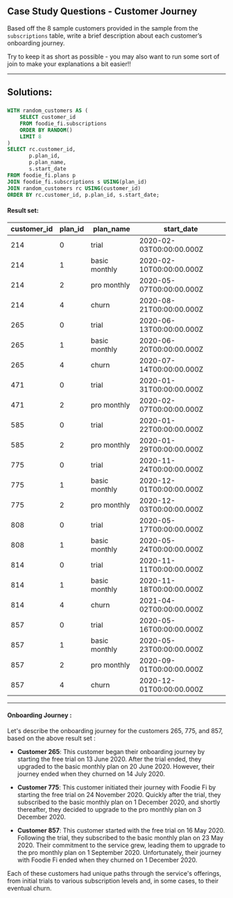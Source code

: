 ## Case Study Questions - Customer Journey

Based off the 8 sample customers provided in the sample from the `subscriptions` table, write a brief description about each customer’s onboarding journey.

Try to keep it as short as possible - you may also want to run some sort of join to make your explanations a bit easier!!
<br>

---

## Solutions:


###

```sql
WITH random_customers AS (
    SELECT customer_id
    FROM foodie_fi.subscriptions
    ORDER BY RANDOM()
    LIMIT 8
)
SELECT rc.customer_id,
       p.plan_id,
       p.plan_name,
       s.start_date
FROM foodie_fi.plans p 
JOIN foodie_fi.subscriptions s USING(plan_id)
JOIN random_customers rc USING(customer_id)
ORDER BY rc.customer_id, p.plan_id, s.start_date;
```

#### Result set:

| customer_id | plan_id | plan_name     | start_date               |
| ----------- | ------- | ------------- | ------------------------ |
| 214         | 0       | trial         | 2020-02-03T00:00:00.000Z |
| 214         | 1       | basic monthly | 2020-02-10T00:00:00.000Z |
| 214         | 2       | pro monthly   | 2020-05-07T00:00:00.000Z |
| 214         | 4       | churn         | 2020-08-21T00:00:00.000Z |
| 265         | 0       | trial         | 2020-06-13T00:00:00.000Z |
| 265         | 1       | basic monthly | 2020-06-20T00:00:00.000Z |
| 265         | 4       | churn         | 2020-07-14T00:00:00.000Z |
| 471         | 0       | trial         | 2020-01-31T00:00:00.000Z |
| 471         | 2       | pro monthly   | 2020-02-07T00:00:00.000Z |
| 585         | 0       | trial         | 2020-01-22T00:00:00.000Z |
| 585         | 2       | pro monthly   | 2020-01-29T00:00:00.000Z |
| 775         | 0       | trial         | 2020-11-24T00:00:00.000Z |
| 775         | 1       | basic monthly | 2020-12-01T00:00:00.000Z |
| 775         | 2       | pro monthly   | 2020-12-03T00:00:00.000Z |
| 808         | 0       | trial         | 2020-05-17T00:00:00.000Z |
| 808         | 1       | basic monthly | 2020-05-24T00:00:00.000Z |
| 814         | 0       | trial         | 2020-11-11T00:00:00.000Z |
| 814         | 1       | basic monthly | 2020-11-18T00:00:00.000Z |
| 814         | 4       | churn         | 2021-04-02T00:00:00.000Z |
| 857         | 0       | trial         | 2020-05-16T00:00:00.000Z |
| 857         | 1       | basic monthly | 2020-05-23T00:00:00.000Z |
| 857         | 2       | pro monthly   | 2020-09-01T00:00:00.000Z |
| 857         | 4       | churn         | 2020-12-01T00:00:00.000Z |

---

#### **Onboarding Journey** : 

Let's describe the onboarding journey for the customers 265, 775, and 857, based on the above result set :

- **Customer 265**: This customer began their onboarding journey by starting the free trial on 13 June 2020. After the trial ended, they upgraded to the basic monthly plan on 20 June 2020. However, their journey ended when they churned on 14 July 2020.

- **Customer 775**: This customer initiated their journey with Foodie Fi by starting the free trial on 24 November 2020. Quickly after the trial, they subscribed to the basic monthly plan on 1 December 2020, and shortly thereafter, they decided to upgrade to the pro monthly plan on 3 December 2020.

- **Customer 857**: This customer started with the free trial on 16 May 2020. Following the trial, they subscribed to the basic monthly plan on 23 May 2020. Their commitment to the service grew, leading them to upgrade to the pro monthly plan on 1 September 2020. Unfortunately, their journey with Foodie Fi ended when they churned on 1 December 2020.

Each of these customers had unique paths through the service's offerings, from initial trials to various subscription levels and, in some cases, to their eventual churn.